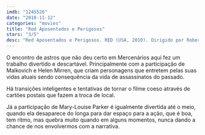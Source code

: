 ```yaml
---
imdb: "1245526"
date: "2010-11-12"
categories: "movies"
title: "Red Aposentados e Perigosos"
stars: "3/5"
desc: "Red Aposentados e Perigosos. RED (USA, 2010). Dirigido por Robert Schwentke. Escrito por Jon Hoeber, Erich Hoeber, Warren Ellis, Cully Hamner. Com Bruce Willis, Mary-Louise Parker, Heidi von Palleske, Karl Urban, Chris Owens, Rebecca Pidgeon, Morgan Freeman, Jaqueline Fleming, Randy Wade Kelley."
---
```

O encontro de astros que não deu certo em Mercenários aqui fez um trabalho divertido e descartável. Principalmente com a participação de Malkovich e Helen Mirren, que criam personagens que entretem pelas suas vidas atuais sendo consequência da vida de assassinatos do passado.

Há transições inteligentes e tentativas de tornar o filme coeso através de cartões postais que fazem a troca de local.

Já a participação de Mary-Louise Parker é igualmente divertida até o meio, quando ela desaparece do longa para dar espaço para a ação, que é boa, tem ritmo, mas quebra muito quando em alguns momentos, nunca dando a chance de nos envolvermos com a narrativa.

